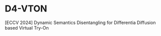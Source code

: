 # D4-VTON
[ECCV 2024] Dynamic Semantics Disentangling for Differentia Diffusion based Virtual Try-On
